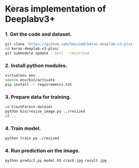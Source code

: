 # Keras implementation of Deeplabv3+

### 1. Get the code and dataset.
```bash
git clone 'https://github.com/heyuimd/keras-deeplab-v3-plus'
cd keras-deeplab-v3-plus/
git submodule update --init --recursive
```

### 2. Install python modules.
```bash
virtualenv env
source env/bin/activate
pip install -r requirements.txt
```

### 3. Prepare data for training.
```bash
cd CrackForest-dataset
python bin/resize_image.py ../resized
cd ..
```

### 4. Train model.
```bash
python train.py ./resized
```

### 4. Run prediction on the image.
```bash
python predict.py model.h5 crack.jpg result.jpg
```
